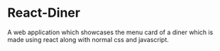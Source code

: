# React-Diner
A web application which showcases the menu card of a diner which is made using react along with normal css and javascript.

